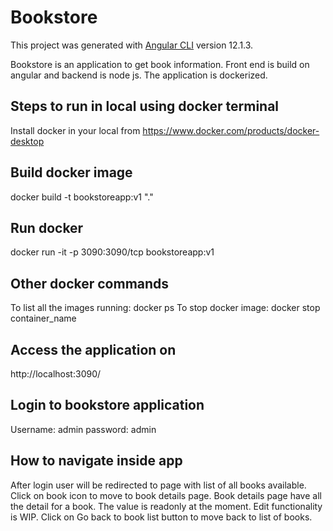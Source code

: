 # Bookstore

This project was generated with [Angular CLI](https://github.com/angular/angular-cli) version 12.1.3.

Bookstore is an application to get book information. Front end is build on angular and backend is node js. The application is dockerized.

## Steps to run in local using docker terminal
Install docker in your local from https://www.docker.com/products/docker-desktop

## Build docker image
docker build -t bookstoreapp:v1 "."

## Run docker 
docker run -it -p 3090:3090/tcp bookstoreapp:v1


## Other docker commands 
To list all the images running: docker ps
To stop docker image: docker stop container_name

## Access the application on

http://localhost:3090/


## Login to bookstore application
Username: admin
password: admin


## How to navigate inside app

After login user will be redirected to page with list of all books available.
Click on book icon to move to book details page.
Book details page have all the detail for a book. 
The value is readonly at the moment. Edit functionality is WIP.
Click on Go back to book list button to move back to list of books.





